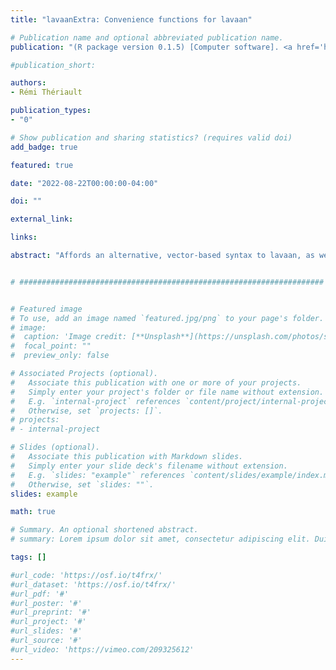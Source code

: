 ```yaml
---
title: "lavaanExtra: Convenience functions for lavaan"

# Publication name and optional abbreviated publication name.
publication: "(R package version 0.1.5) [Computer software]. <a href='https://lavaanExtra.remi-theriault.com' target='_blank' rel='noopener noreferrer'>lavaanExtra.remi-theriault.com</a>"

#publication_short: 

authors:
- Rémi Thériault

publication_types:
- "0"

# Show publication and sharing statistics? (requires valid doi)
add_badge: true

featured: true

date: "2022-08-22T00:00:00-04:00"

doi: ""

external_link: 

links: 

abstract: "Affords an alternative, vector-based syntax to lavaan, as well as other convenience functions such as naming paths and defining indirect links automatically. Also offers convenience formatting optimized for a publication and script sharing workflow."


# ####################################################################


# Featured image
# To use, add an image named `featured.jpg/png` to your page's folder. 
# image:
#  caption: 'Image credit: [**Unsplash**](https://unsplash.com/photos/s9CC2SKySJM)'
#  focal_point: ""
#  preview_only: false

# Associated Projects (optional).
#   Associate this publication with one or more of your projects.
#   Simply enter your project's folder or file name without extension.
#   E.g. `internal-project` references `content/project/internal-project/index.md`.
#   Otherwise, set `projects: []`.
# projects:
# - internal-project

# Slides (optional).
#   Associate this publication with Markdown slides.
#   Simply enter your slide deck's filename without extension.
#   E.g. `slides: "example"` references `content/slides/example/index.md`.
#   Otherwise, set `slides: ""`.
slides: example

math: true

# Summary. An optional shortened abstract.
# summary: Lorem ipsum dolor sit amet, consectetur adipiscing elit. Duis posuere tellus ac convallis placerat. Proin tincidunt magna sed ex sollicitudin condimentum.

tags: []

#url_code: 'https://osf.io/t4frx/'
#url_dataset: 'https://osf.io/t4frx/'
#url_pdf: '#'
#url_poster: '#'
#url_preprint: '#'
#url_project: '#'
#url_slides: '#'
#url_source: '#'
#url_video: 'https://vimeo.com/209325612'
---
```

